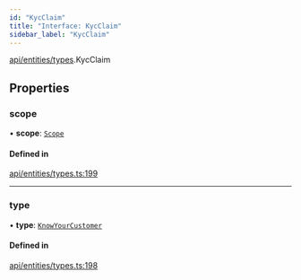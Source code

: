 ```yaml
---
id: "KycClaim"
title: "Interface: KycClaim"
sidebar_label: "KycClaim"
---
```


[api/entities/types](../../../../../modules/API/Entities/Types/Types.md).KycClaim

## Properties

### scope

• **scope**: [`Scope`](../Scope/Scope.md)

#### Defined in

[api/entities/types.ts:199](https://github.com/PolymeshAssociation/polymesh-sdk/blob/b55e63737/src/api/entities/types.ts#L199)

___

### type

• **type**: [`KnowYourCustomer`](../../../../../enums/API/Entities/Types/ClaimType/ClaimType.md#knowyourcustomer)

#### Defined in

[api/entities/types.ts:198](https://github.com/PolymeshAssociation/polymesh-sdk/blob/b55e63737/src/api/entities/types.ts#L198)
